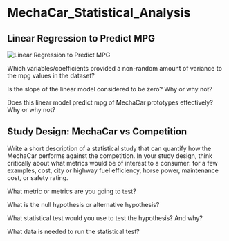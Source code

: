 # MechaCar_Statistical_Analysis

## Linear Regression to Predict MPG

![Linear Regression to Predict MPG](https://user-images.githubusercontent.com/95401877/162124453-2b369022-4fac-4ebe-96f8-3eacf7a2f832.png)


Which variables/coefficients provided a non-random amount of variance to the mpg values in the dataset?


Is the slope of the linear model considered to be zero? Why or why not?


Does this linear model predict mpg of MechaCar prototypes effectively? Why or why not?

## Study Design: MechaCar vs Competition

Write a short description of a statistical study that can quantify how the MechaCar performs against the competition. In your study design, think critically about what metrics would be of interest to a consumer: for a few examples, cost, city or highway fuel efficiency, horse power, maintenance cost, or safety rating.


What metric or metrics are you going to test?


What is the null hypothesis or alternative hypothesis?


What statistical test would you use to test the hypothesis? And why?


What data is needed to run the statistical test?
